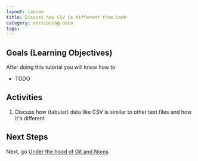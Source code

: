 ```yaml
---
layout: lesson
title: Discuss how CSV is different from Code
category: versioning-data
tags:
---
```


## Goals (Learning Objectives)

After doing this tutorial you will know how to

* TODO

## Activities

1. Discuss how (tabular) data like CSV is similar to other text files and how it's different

## Next Steps

Next, go [Under the hood of Git and Noms](../../../git-noms-data-models)
